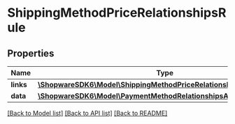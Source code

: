 # ShippingMethodPriceRelationshipsRule

## Properties
Name | Type | Description | Notes
------------ | ------------- | ------------- | -------------
**links** | [**\ShopwareSDK6\Model\ShippingMethodPriceRelationshipsRuleLinks**](ShippingMethodPriceRelationshipsRuleLinks.md) |  | [optional] 
**data** | [**\ShopwareSDK6\Model\PaymentMethodRelationshipsAvailabilityRuleData**](PaymentMethodRelationshipsAvailabilityRuleData.md) |  | [optional] 

[[Back to Model list]](../../README.md#documentation-for-models) [[Back to API list]](../../README.md#documentation-for-api-endpoints) [[Back to README]](../../README.md)

